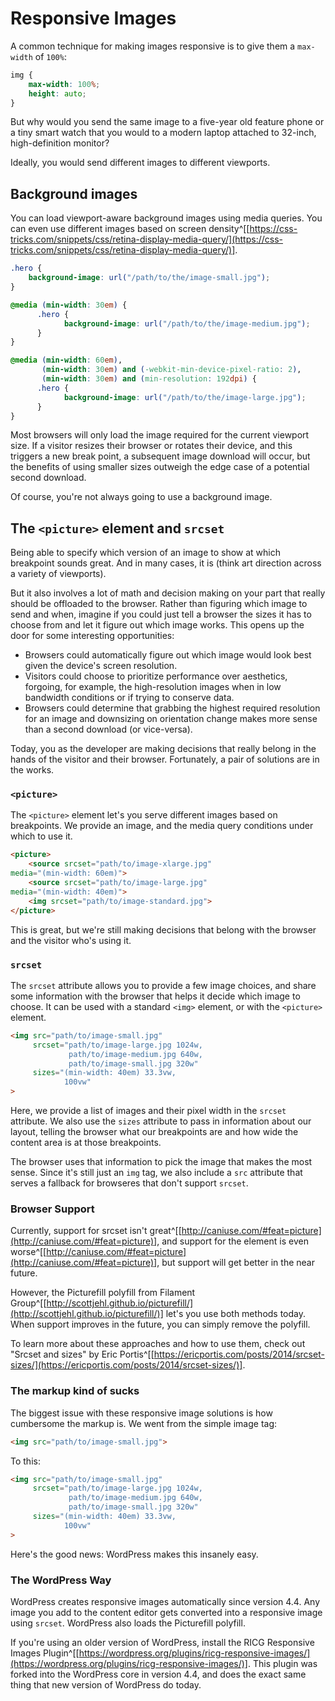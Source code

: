 
# Responsive Images

A common technique for making images responsive is to give them a `max-width` of `100%`:

```css
img {
	max-width: 100%;
	height: auto;
}
```

But why would you send the same image to a five-year old feature phone or a tiny smart watch that you would to a modern laptop attached to 32-inch, high-definition monitor?

Ideally, you would send different images to different viewports.

## Background images

You can load viewport-aware background images using media queries. You can even use different images based on screen density^[[https://css-tricks.com/snippets/css/retina-display-media-query/](https://css-tricks.com/snippets/css/retina-display-media-query/)].

```css
.hero {
    background-image: url("/path/to/the/image-small.jpg");
}

@media (min-width: 30em) {
	  .hero {
		    background-image: url("/path/to/the/image-medium.jpg");
	  }
}

@media (min-width: 60em),
       (min-width: 30em) and (-webkit-min-device-pixel-ratio: 2),
       (min-width: 30em) and (min-resolution: 192dpi) {
	  .hero {
		    background-image: url("/path/to/the/image-large.jpg");
	  }
}
```

Most browsers will only load the image required for the current viewport size. If a visitor resizes their browser or rotates their device, and this triggers a new break point, a subsequent image download will occur, but the benefits of using smaller sizes outweigh the edge case of a potential second download.

Of course, you're not always going to use a background image.

## The `<picture>` element and `srcset`

Being able to specify which version of an image to show at which breakpoint sounds great. And in many cases, it is (think art direction across a variety of viewports).

But it also involves a lot of math and decision making on your part that really should be offloaded to the browser. Rather than figuring which image to send and when, imagine if you could just tell a browser the sizes it has to choose from and let it figure out which image works. This opens up the door for some interesting opportunities:

- Browsers could automatically figure out which image would look best given the device's screen resolution.
- Visitors could choose to prioritize performance over aesthetics, forgoing, for example, the high-resolution images when in low bandwidth conditions or if trying to conserve data.
- Browsers could determine that grabbing the highest required resolution for an image and downsizing on orientation change makes more sense than a second download (or vice-versa).

Today, you as the developer are making decisions that really belong in the hands of the visitor and their browser. Fortunately, a pair of solutions are in the works.

### `<picture>`

The `<picture>` element let's you serve different images based on breakpoints. We provide an image, and the media query conditions under which to use it.

```html
<picture>
    <source srcset="path/to/image-xlarge.jpg"
media="(min-width: 60em)">
    <source srcset="path/to/image-large.jpg"
media="(min-width: 40em)">
    <img srcset="path/to/image-standard.jpg">
</picture>
```

This is great, but we're still making decisions that belong with the browser and the visitor who's using it.

### `srcset`

The `srcset` attribute allows you to provide a few image choices, and share some information with the browser that helps it decide which image to choose. It can be used with a standard `<img>` element, or with the `<picture>` element.

```html
<img src="path/to/image-small.jpg"
     srcset="path/to/image-large.jpg 1024w,
             path/to/image-medium.jpg 640w,
             path/to/image-small.jpg 320w"
     sizes="(min-width: 40em) 33.3vw,
            100vw"
>
```

Here, we provide a list of images and their pixel width in the `srcset` attribute. We also use the `sizes` attribute to pass in information about our layout, telling the browser what our breakpoints are and how wide the content area is at those breakpoints.

The browser uses that information to pick the image that makes the most sense. Since it's still just an `img` tag, we also include a `src` attribute that serves a fallback for browseres that don't support `srcset`.

### Browser Support

Currently, support for srcset isn't great^[[http://caniuse.com/#feat=picture](http://caniuse.com/#feat=picture)], and support for the <picture> element is even worse^[[http://caniuse.com/#feat=picture](http://caniuse.com/#feat=picture)], but support will get better in the near future.

However, the Picturefill polyfill from Filament Group^[[http://scottjehl.github.io/picturefill/](http://scottjehl.github.io/picturefill/)] let's you use both methods today. When support improves in the future, you can simply remove the polyfill.

To learn more about these approaches and how to use them, check out "Srcset and sizes" by Eric Portis^[[https://ericportis.com/posts/2014/srcset-sizes/](https://ericportis.com/posts/2014/srcset-sizes/)].

### The markup kind of sucks

The biggest issue with these responsive image solutions is how cumbersome the markup is. We went from the simple image tag:

```html
<img src="path/to/image-small.jpg">
```

To this:

```html
<img src="path/to/image-small.jpg"
     srcset="path/to/image-large.jpg 1024w,
             path/to/image-medium.jpg 640w,
             path/to/image-small.jpg 320w"
     sizes="(min-width: 40em) 33.3vw,
            100vw"
>
```

Here's the good news: WordPress makes this insanely easy.

### The WordPress Way

WordPress creates responsive images automatically since version 4.4. Any image you add to the content editor gets converted into a responsive image using `srcset`. WordPress also loads the Picturefill polyfill.

If you're using an older version of WordPress, install the RICG Responsive Images Plugin^[[https://wordpress.org/plugins/ricg-responsive-images/](https://wordpress.org/plugins/ricg-responsive-images/)]. This plugin was forked into the WordPress core in version 4.4, and does the exact same thing that new version of WordPress do today.